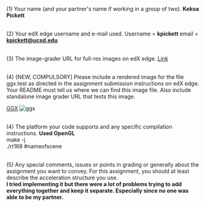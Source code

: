 (1) Your name (and your partner's name if working in a group of two). 
**Kekoa Pickett**

<br>(2) Your edX edge username and e-mail used. 
Username = **kpickett** email = **kpickett@ucsd.edu** 

<br>(3) The image-grader URL for full-res images on edX edge. 
[Link](https://raviucsdgroup.s3.amazonaws.com/homework4a/3851b050fb730643a508b2929926d306/20250520153247/index.html)

<br>(4) {NEW, COMPULSORY] Please include a rendered image for the file ggx.test as directed in the assignment submission instructions on edX edge.  Your README must tell us where we can find this image file.   Also include standalone image grader URL that tests this image.

[GGX](http://18.237.41.100/submissions/kpickett/168/homework4/2025-05-20T18:20:27)
![ggx](https://github.com/user-attachments/assets/c2cecf1e-a744-49a9-88df-69da8305d4e7)

<br>(4) The platform your code supports and any specific compilation instructions.
**Used OpenGL**<br>
make -j <br>
./rt168 #nameofscene <br>

<br>(5) Any special comments, issues or points in grading or generally about the assignment you want to convey. For this assignment, you should at least describe the acceleration structure you use.
<br>
**I tried implementing it but there were a lot of problems trying to add everything together and keep it separate. Especially since no one was able to be my partner.**

